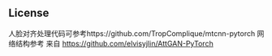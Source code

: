 


## License
人脸对齐处理代码可参考https://github.com/TropComplique/mtcnn-pytorch
网络结构参考 来自 https://github.com/elvisyjlin/AttGAN-PyTorch

